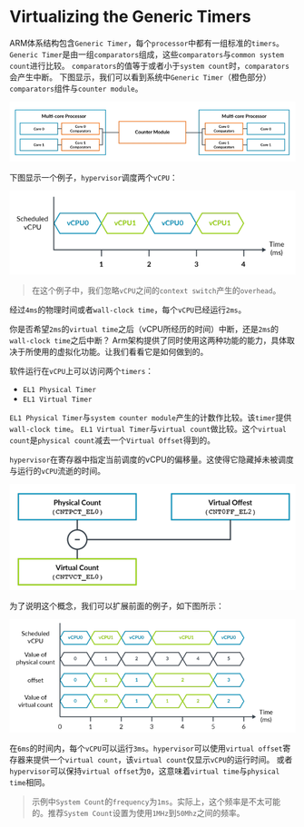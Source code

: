 # Virtualizing the Generic Timers

ARM体系结构包含`Generic Timer`，每个`processor`中都有一组标准的`timers`。
`Generic Timer`是由一组`comparators`组成，这些`comparators`与`common system count`进行比较。
`comparators`的值等于或者小于`system count`时，`comparators`会产生中断。
下图显示，我们可以看到系统中`Generic Timer`（橙色部分）`comparators`组件与`counter module`。

![image](./Images/timer.png)

下图显示一个例子，`hypervisor`调度两个`vCPU`：

![image](./Images/sched.png)

> 在这个例子中，我们忽略`vCPU`之间的`context switch`产生的`overhead`。

经过`4ms`的物理时间或者`wall-clock time`，每个`vCPU`已经运行`2ms`。

你是否希望`2ms`的`virtual time`之后（vCPU所经历的时间）中断，还是`2ms`的`wall-clock time`之后中断？
Arm架构提供了同时使用这两种功能的能力，具体取决于所使用的虚拟化功能。让我们看看它是如何做到的。

软件运行在`vCPU`上可以访问两个`timers`：
- `EL1 Physical Timer`
- `EL1 Virtual Timer`

`EL1 Physical Timer`与`system counter module`产生的计数作比较。该`timer`提供`wall-clock time`。
`EL1 Virtual Timer`与`virtual count`做比较。这个`virtual count`是`physical count`减去一个`Virtual Offset`得到的。

`hypervisor`在寄存器中指定当前调度的vCPU的偏移量。这使得它隐藏掉未被调度与运行的`vCPU`流逝的时间。

![image](./Images/vcount.png)

为了说明这个概念，我们可以扩展前面的例子，如下图所示：

![image](./Images/timeline.png)

在`6ms`的时间内，每个`vCPU`可以运行`3ms`。`hypervisor`可以使用`virtual offset`寄存器来提供一个`virtual count`，该`virtual count`仅显示`vCPU`的运行时间。
或者`hypervisor`可以保持`virtual offset`为`0`，这意味着`virtual time`与`physical time`相同。

> 示例中`System Count`的`frequency`为`1ms`。实际上，这个频率是不太可能的。推荐`System Count`设置为使用`1MHz`到`50Mhz`之间的频率。
